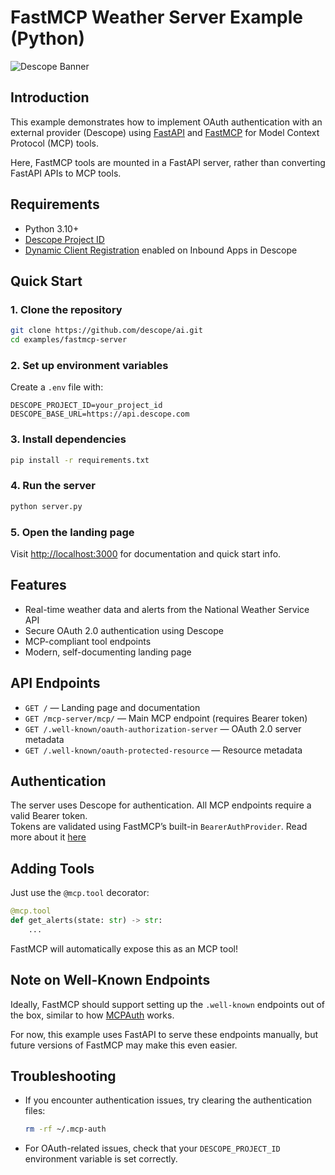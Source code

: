 # FastMCP Weather Server Example (Python)

![Descope Banner](https://github.com/descope/.github/assets/32936811/d904d37e-e3fa-4331-9f10-2880bb708f64)

## Introduction

This example demonstrates how to implement OAuth authentication with an external provider (Descope) using [FastAPI](https://fastapi.tiangolo.com/) and [FastMCP](https://github.com/fastmcp/fastmcp) for Model Context Protocol (MCP) tools.

Here, FastMCP tools are mounted in a FastAPI server, rather than converting FastAPI APIs to MCP tools.

## Requirements

- Python 3.10+
- [Descope Project ID](https://app.descope.com/settings/project)
- [Dynamic Client Registration](https://docs.descope.com/identity-federation/inbound-apps/creating-inbound-apps#method-2-dynamic-client-registration-dcr) enabled on Inbound Apps in Descope

## Quick Start

### 1. Clone the repository

```bash
git clone https://github.com/descope/ai.git
cd examples/fastmcp-server
```

### 2. Set up environment variables

Create a `.env` file with:

```env
DESCOPE_PROJECT_ID=your_project_id
DESCOPE_BASE_URL=https://api.descope.com
```

### 3. Install dependencies

```bash
pip install -r requirements.txt
```

### 4. Run the server

```bash
python server.py
```

### 5. Open the landing page

Visit [http://localhost:3000](http://localhost:3000) for documentation and quick start info.

## Features

- Real-time weather data and alerts from the National Weather Service API
- Secure OAuth 2.0 authentication using Descope
- MCP-compliant tool endpoints
- Modern, self-documenting landing page

## API Endpoints

- `GET /` — Landing page and documentation
- `GET /mcp-server/mcp/` — Main MCP endpoint (requires Bearer token)
- `GET /.well-known/oauth-authorization-server` — OAuth 2.0 server metadata
- `GET /.well-known/oauth-protected-resource` — Resource metadata

## Authentication

The server uses Descope for authentication. All MCP endpoints require a valid Bearer token.  
Tokens are validated using FastMCP’s built-in `BearerAuthProvider`. Read more about it [here](https://gofastmcp.com/servers/auth/bearer)

## Adding Tools

Just use the `@mcp.tool` decorator:

```python
@mcp.tool
def get_alerts(state: str) -> str:
    ...
```

FastMCP will automatically expose this as an MCP tool!

## Note on Well-Known Endpoints

Ideally, FastMCP should support setting up the `.well-known` endpoints out of the box, similar to how [MCPAuth](https://mcp-auth.dev/docs/configure-server/mcp-auth) works.

For now, this example uses FastAPI to serve these endpoints manually, but future versions of FastMCP may make this even easier.

## Troubleshooting

- If you encounter authentication issues, try clearing the authentication files:
  ```bash
  rm -rf ~/.mcp-auth
  ```
- For OAuth-related issues, check that your `DESCOPE_PROJECT_ID` environment variable is set correctly.
